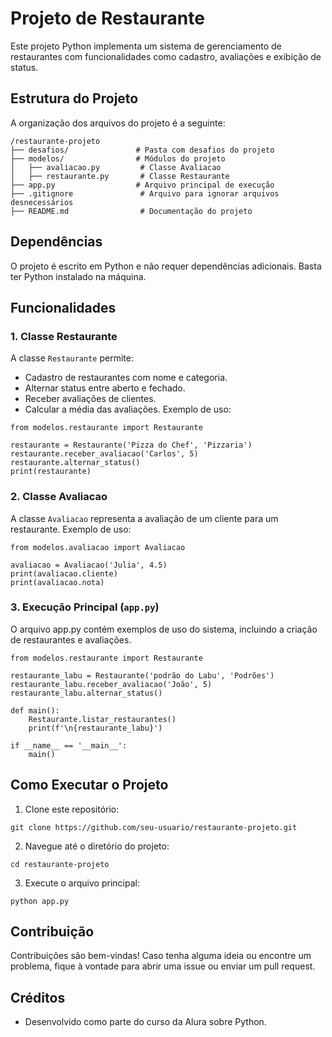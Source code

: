 # Projeto de Restaurante
Este projeto Python implementa um sistema de gerenciamento de restaurantes com funcionalidades como cadastro, avaliações e exibição de status.
## Estrutura do Projeto
A organização dos arquivos do projeto é a seguinte:
```
/restaurante-projeto
├── desafios/               # Pasta com desafios do projeto
├── modelos/                # Módulos do projeto
│   ├── avaliacao.py         # Classe Avaliacao
│   ├── restaurante.py       # Classe Restaurante
├── app.py                  # Arquivo principal de execução
├── .gitignore               # Arquivo para ignorar arquivos desnecessários
├── README.md                # Documentação do projeto
```
## Dependências
O projeto é escrito em Python e não requer dependências adicionais. Basta ter Python instalado na máquina.
## Funcionalidades
### 1. Classe Restaurante
A classe `Restaurante` permite:
- Cadastro de restaurantes com nome e categoria.
- Alternar status entre aberto e fechado.
- Receber avaliações de clientes.
- Calcular a média das avaliações.
Exemplo de uso:
```
from modelos.restaurante import Restaurante

restaurante = Restaurante('Pizza do Chef', 'Pizzaria')
restaurante.receber_avaliacao('Carlos', 5)
restaurante.alternar_status()
print(restaurante)
```
### 2. Classe Avaliacao
A classe `Avaliacao` representa a avaliação de um cliente para um restaurante.
Exemplo de uso:
```
from modelos.avaliacao import Avaliacao

avaliacao = Avaliacao('Julia', 4.5)
print(avaliacao.cliente)
print(avaliacao.nota)
```
### 3. Execução Principal (`app.py`)
O arquivo app.py contém exemplos de uso do sistema, incluindo a criação de restaurantes e avaliações.
```
from modelos.restaurante import Restaurante

restaurante_labu = Restaurante('podrão do Labu', 'Podrões')
restaurante_labu.receber_avaliacao('João', 5)
restaurante_labu.alternar_status()

def main():
    Restaurante.listar_restaurantes()
    print(f'\n{restaurante_labu}')

if __name__ == '__main__':
    main()
```
## Como Executar o Projeto

1. Clone este repositório:
```
git clone https://github.com/seu-usuario/restaurante-projeto.git
```
2. Navegue até o diretório do projeto:
```
cd restaurante-projeto
```
3. Execute o arquivo principal:
```
python app.py
```

## Contribuição
Contribuições são bem-vindas! Caso tenha alguma ideia ou encontre um problema, fique à vontade para abrir uma issue ou enviar um pull request.

## Créditos
- Desenvolvido como parte do curso da Alura sobre Python.
